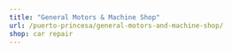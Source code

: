 ```yaml
---
title: "General Motors & Machine Shop"
url: /puerto-princesa/general-motors-and-machine-shop/
shop: car repair
---
```

